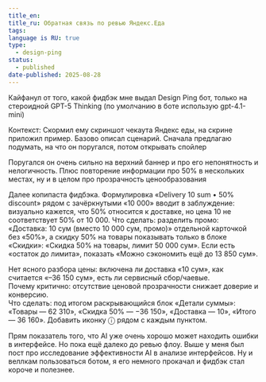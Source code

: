 ```yaml
---
title_en:
title_ru: Обратная связь по ревью Яндекс.Еда
tags:
language is RU: true
type:
  - design-ping
status:
  - published
date-published: 2025-08-28
---
```

Кайфанул от того, какой фидбэк мне выдал Design Ping бот, только на стероидной GPT-5 Thinking (по умолчанию в боте использую gpt-4.1-mini)

Контекст:
Скормил ему скриншот чекаута Яндекс еды, на скрине приложил пример. Базово описал сценарий. Сначала предлагаю подумать, на что он поругался, потом открывать спойлер

Поругался он очень сильно на верхний баннер и про его непонятность и нелогичность. Плюс повторение информации про 50% в нескольких местах, ну и в целом про прозрачность ценообразования

Далее копипаста фидбэка. 
Формулировка «Delivery 10 sum • 50% discount» рядом с зачёркнутыми «10 000» вводит в заблуждение: визуально кажется, что 50% относится к доставке, но цена 10 не соответствует 50% от 10 000.
Что сделать: разделить промо:  
«Доставка: 10 сум (вместо 10 000 сум, промо)» отдельной карточкой без «50%», а скидку 50% на товары показывать только в блоке «Скидки»: «Скидка 50% на товары, лимит 50 000 сум». Если есть «остаток до лимита», показать «Можно сэкономить ещё до 13 850 сум».

Нет ясного разбора цены: включена ли доставка «10 сум», как считается «–36 150 сум», есть ли сервисный сбор/чаевые.  
Почему критично: отсутствие ценовой прозрачности снижает доверие и конверсию.  
Что сделать: под итогом раскрывающийся блок «Детали суммы»:  
«Товары — 62 310», «Скидка 50% — −36 150», «Доставка — 10», «Итого — 36 160». Добавить иконку ⓘ рядом с каждым пунктом.

Прям показатель того, что AI уже очень хорошо может находить ошибки в интерфейсе. Но пока ещё далеко до ревью флоу. 
Выше у меня был пост про исследование эффективности AI в анализе интерфейсов. 
Ну и веллкам пользоваться ботом, я его немного прокачал и фидбэк стал короче и полезнее. 
